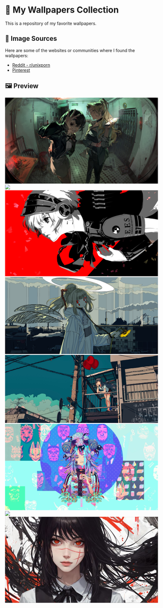 # 🌆 My Wallpapers Collection

This is a repository of my favorite wallpapers.

## 🔗 Image Sources
Here are some of the websites or communities where I found the wallpapers:
- [Reddit - r/unixporn](https://www.reddit.com/r/unixporn/)
- [Pinterest](https://www.pinterest.com/)

## 🖼️ Preview
<img src="Wallpapers/56.jpg">
<img src="Wallpapers/29.jpg">
<img src="Wallpapers/3.jpg">
<img src="Wallpapers/36.jpg">
<img src="Wallpapers/37.jpg">
<img src="Wallpapers/8.jpg">
<img src="Wallpapers/kita.png">
<img src="Wallpapers/Yoru_Ai.jfif">
